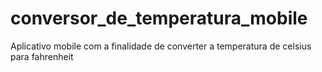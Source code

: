 # conversor_de_temperatura_mobile
Aplicativo mobile com a finalidade de converter a temperatura de celsius para fahrenheit
